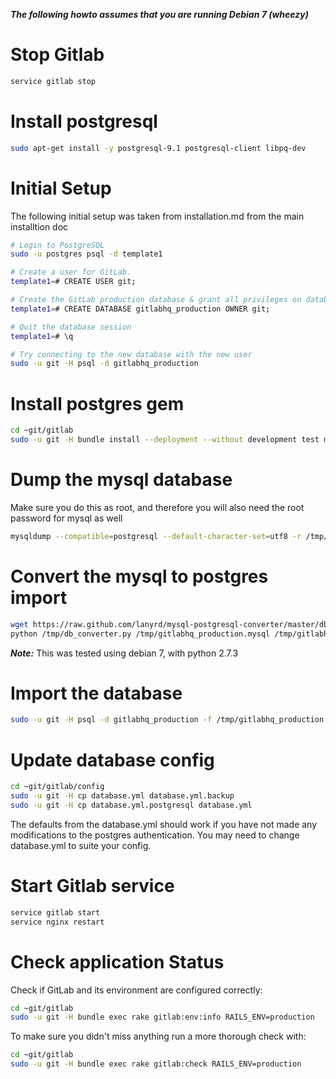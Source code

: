***The following howto assumes that you are running Debian 7 (wheezy)***

# Stop Gitlab

```bash
service gitlab stop
```

# Install postgresql

```bash
sudo apt-get install -y postgresql-9.1 postgresql-client libpq-dev
```

# Initial Setup

The following initial setup was taken from installation.md from the main installtion doc

```bash
# Login to PostgreSQL
sudo -u postgres psql -d template1

# Create a user for GitLab.
template1=# CREATE USER git;

# Create the GitLab production database & grant all privileges on database
template1=# CREATE DATABASE gitlabhq_production OWNER git;

# Quit the database session
template1=# \q

# Try connecting to the new database with the new user
sudo -u git -H psql -d gitlabhq_production
```

# Install postgres gem

```bash
cd ~git/gitlab
sudo -u git -H bundle install --deployment --without development test mysql aws
```

# Dump the mysql database

Make sure you do this as root, and therefore you will also need the root password for mysql as well

```bash
mysqldump --compatible=postgresql --default-character-set=utf8 -r /tmp/gitlabhq_production.mysql -u root -p gitlabhq_production
```

# Convert the mysql to postgres import

```bash
wget https://raw.github.com/lanyrd/mysql-postgresql-converter/master/db_converter.py -O /tmp/db_converter.py
python /tmp/db_converter.py /tmp/gitlabhq_production.mysql /tmp/gitlabhq_production.psql
```

***Note:*** This was tested using debian 7, with python 2.7.3

# Import the database

```bash
sudo -u git -H psql -d gitlabhq_production -f /tmp/gitlabhq_production.psql
```

# Update database config

```bash
cd ~git/gitlab/config
sudo -u git -H cp database.yml database.yml.backup
sudo -u git -H cp database.yml.postgresql database.yml
```

The defaults from the database.yml should work if you have not made any modifications to the postgres authentication. You may need to change database.yml to suite your config.

# Start Gitlab service

```bash
service gitlab start
service nginx restart
```

# Check application Status

Check if GitLab and its environment are configured correctly:

```bash
cd ~git/gitlab
sudo -u git -H bundle exec rake gitlab:env:info RAILS_ENV=production
```

To make sure you didn't miss anything run a more thorough check with:

```bash
cd ~git/gitlab
sudo -u git -H bundle exec rake gitlab:check RAILS_ENV=production
```

